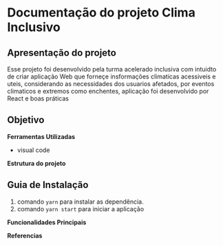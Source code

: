 # Documentação do projeto Clima Inclusivo

## Apresentação do projeto

Esse projeto foi desenvolvido pela turma acelerado inclusiva com intuidto de criar aplicação Web que forneçe insformações climaticas acessiveis e uteis, considerando as necessidades dos usuarios afetados, por eventos climaticos e extremos como enchentes, aplicação foi desenvolvido por React e boas práticas

## Objetivo

**Ferramentas Utilizadas**
- visual code

**Estrutura do projeto**

## Guia de Instalação

1. comando `yarn` para instalar as dependência.
2. comando `yarn start` para iniciar a aplicação

**Funcionalidades Principais**

**Referencias**
